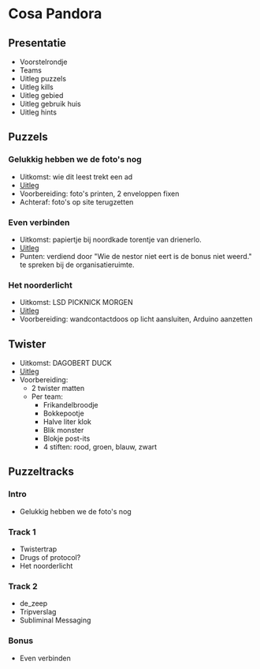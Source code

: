 # Cosa Pandora
## Presentatie
 * Voorstelrondje
 * Teams
 * Uitleg puzzels
 * Uitleg kills
 * Uitleg gebied
 * Uitleg gebruik huis
 * Uitleg hints

## Puzzels
### Gelukkig hebben we de foto's nog
 * Uitkomst: wie dit leest trekt een ad
 * [Uitleg](puzzels/fotoboek/uitleg.md)
 * Voorbereiding: foto's printen, 2 enveloppen fixen
 * Achteraf: foto's op site terugzetten

### Even verbinden
 * Uitkomst: papiertje bij noordkade torentje van drienerlo.
 * [Uitleg](puzzels/even-verbinden/uitleg.md)
 * Punten: verdiend door "Wie de nestor niet eert is de bonus niet weerd." te spreken bij de organisatieruimte.

### Het noorderlicht
 * Uitkomst: LSD PICKNICK MORGEN
 * [Uitleg](puzzels/morse/uitleg.md)
 * Voorbereiding: wandcontactdoos op licht aansluiten, Arduino aanzetten

## Twister
 * Uitkomst: DAGOBERT DUCK
 * [Uitleg](puzzels/twister/uitleg.md)
 * Voorbereiding:
   * 2 twister matten
   * Per team:
     * Frikandelbroodje
     * Bokkepootje
     * Halve liter klok
     * Blik monster
     * Blokje post-its
     * 4 stiften: rood, groen, blauw, zwart

## Puzzeltracks
### Intro
 * Gelukkig hebben we de foto's nog

### Track 1
 * Twistertrap
 * Drugs of protocol?
 * Het noorderlicht

### Track 2
 * de_zeep
 * Tripverslag
 * Subliminal Messaging

### Bonus 
 * Even verbinden
